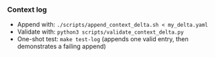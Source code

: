 ### Context log

- Append with: `./scripts/append_context_delta.sh < my_delta.yaml`
- Validate with: `python3 scripts/validate_context_delta.py`
- One-shot test: `make test-log` (appends one valid entry, then demonstrates a failing append)
